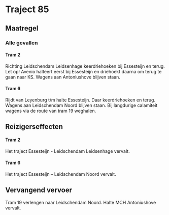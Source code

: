 # Traject 85
## Maatregel
### Alle gevallen

#### Tram 2
Richting Leidschendam Leidsenhage keerdriehoeken bij Essesteijn en terug.
Let op! Avenio halteert eerst bij Essesteijn en driehoekt daarna om terug te gaan naar KS.
Wagens aan Antoniushove blijven staan.

#### Tram 6
Rijdt van Leyenburg t/m halte Essesteijn. Daar keerdriehoeken en terug.
Wagens aan Leidschendam Noord blijven staan. Bij langdurige calamiteit wagens via de route van tram 19 weghalen.

## Reizigerseffecten

#### Tram 2
Het traject Essesteijn - Leidschendam Leidsenhage vervalt.

#### Tram 6
Het traject Essesteijn – Leidschendam Noord vervalt.

## Vervangend vervoer
Tram 19 verlengen naar Leidschendam Noord. Halte MCH Antoniushove vervalt.


